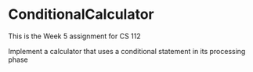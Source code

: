 # ConditionalCalculator

This is the Week 5 assignment for CS 112

Implement a calculator that uses a conditional statement in its processing phase
